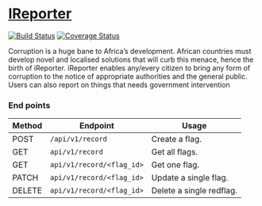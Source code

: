# [IReporter](https://bmugenya.github.io/IReporter/UI)
[![Build Status](https://travis-ci.com/bmugenya/IReporter.svg?branch=develope)](https://travis-ci.com/bmugenya/IReporter)
[![Coverage Status](https://coveralls.io/repos/github/bmugenya/IReporter/badge.svg?branch=develope)](https://coveralls.io/github/bmugenya/IReporter?branch=develope)


Corruption is a huge bane to Africa’s development. African countries must develop novel and
localised solutions that will curb this menace, hence the birth of iReporter. iReporter enables
any/every citizen to bring any form of corruption to the notice of appropriate authorities and the
general public. Users can also report on things that needs government intervention



### End points
Method | Endpoint | Usage |
| ---- | ---- | --------------- |
|POST| `/api/v1/record` |  Create a flag. |
|GET| `api/v1/record` | Get all flags.|
|GET| `api/v1/record/<flag_id>` | Get one flag. |
|PATCH| `api/v1/record/<flag_id>` | Update a single flag. |
|DELETE| `api/v1/record/<flag_id>` | Delete a single redflag. |


